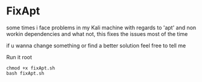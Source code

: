 # FixApt
some times i face problems in my Kali machine with regards to 'apt' and non workin dependencies and what not, this fixes the issues most of the time

if u wanna change something or find a better solution feel free to tell me

Run it root
```shell
chmod +x fixApt.sh
bash fixApt.sh
```
